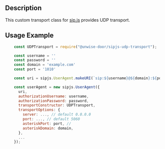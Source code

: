 
## Description

This custom transport class for [sip.js](https://github.com/onsip/sip.js) provides UDP transport.

## Usage Example

```js
    const UDPTransport = require("@unwise-door/sipjs-udp-transport");

    const username = ''
    const password = ''
    const domain = 'example.com'
    const port = '1010'

    const uri = sipjs.UserAgent.makeURI(`sip:${username}@${domain}:${port}`)

    const userAgent = new sipjs.UserAgent({
      uri,
      authorizationUsername: username,
      authorizationPassword: password,
      transportConstructor: UDPTransport,
      transportOptions: {
        server: ..., // default 0.0.0.0
        port: ..., // default 5060
        asteriskPort: port, //
        asteriskDomain: domain,
      },
      ...
    });
```